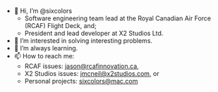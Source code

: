- 👋 Hi, I’m @sixcolors
  - Software engineering team lead at the Royal Canadian Air Force (RCAF) Flight Deck, and;
  - President and lead developer at X2 Studios Ltd.
- 👀 I’m interested in solving interesting problems.
- 🌱 I’m always learning.
- 📫 How to reach me:
  - RCAF issues: jason@rcafinnovation.ca,
  - X2 Studios issues: jmcneil@x2studios.com, or
  - Personal projects: sixcolors@mac.com

